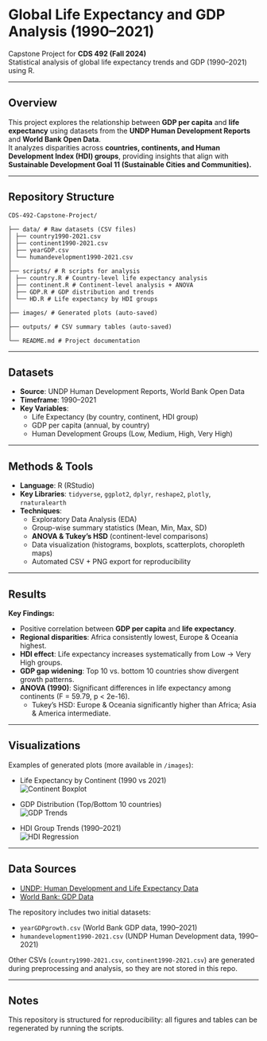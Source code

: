 # Global Life Expectancy and GDP Analysis (1990–2021)

Capstone Project for **CDS 492 (Fall 2024)**  
Statistical analysis of global life expectancy trends and GDP (1990–2021) using R.  

---

## Overview
This project explores the relationship between **GDP per capita** and **life expectancy** using datasets from the **UNDP Human Development Reports** and **World Bank Open Data**.  
It analyzes disparities across **countries, continents, and Human Development Index (HDI) groups**, providing insights that align with **Sustainable Development Goal 11 (Sustainable Cities and Communities).**

---

## Repository Structure

```
CDS-492-Capstone-Project/

├── data/ # Raw datasets (CSV files)
│ ├── country1990-2021.csv
│ ├── continent1990-2021.csv
│ ├── yearGDP.csv
│ └── humandevelopment1990-2021.csv
│
├── scripts/ # R scripts for analysis
│ ├── country.R # Country-level life expectancy analysis
│ ├── continent.R # Continent-level analysis + ANOVA
│ ├── GDP.R # GDP distribution and trends
│ └── HD.R # Life expectancy by HDI groups
│
├── images/ # Generated plots (auto-saved)
│
├── outputs/ # CSV summary tables (auto-saved)
│
└── README.md # Project documentation
```

---

## Datasets
- **Source**: UNDP Human Development Reports, World Bank Open Data  
- **Timeframe**: 1990–2021  
- **Key Variables**:  
  - Life Expectancy (by country, continent, HDI group)  
  - GDP per capita (annual, by country)  
  - Human Development Groups (Low, Medium, High, Very High)  

---

## Methods & Tools
- **Language**: R (RStudio)  
- **Key Libraries**: `tidyverse`, `ggplot2`, `dplyr`, `reshape2`, `plotly`, `rnaturalearth`  
- **Techniques**:  
  - Exploratory Data Analysis (EDA)  
  - Group-wise summary statistics (Mean, Min, Max, SD)  
  - **ANOVA & Tukey’s HSD** (continent-level comparisons)  
  - Data visualization (histograms, boxplots, scatterplots, choropleth maps)  
  - Automated CSV + PNG export for reproducibility  

---

## Results

**Key Findings:**
- Positive correlation between **GDP per capita** and **life expectancy**.  
- **Regional disparities**: Africa consistently lowest, Europe & Oceania highest.  
- **HDI effect**: Life expectancy increases systematically from Low → Very High groups.  
- **GDP gap widening**: Top 10 vs. bottom 10 countries show divergent growth patterns.  
- **ANOVA (1990)**: Significant differences in life expectancy among continents (F = 59.79, p < 2e-16).  
  - Tukey’s HSD: Europe & Oceania significantly higher than Africa; Asia & America intermediate.  

---

## Visualizations

Examples of generated plots (more available in `/images`):

- Life Expectancy by Continent (1990 vs 2021)  
  ![Continent Boxplot](images/anova_continent_lifeexp.png)

- GDP Distribution (Top/Bottom 10 countries)  
  ![GDP Trends](images/2021GDP_top10.png)

- HDI Group Trends (1990–2021)  
  ![HDI Regression](images/HD4groups.png)

---

## Data Sources
- [UNDP: Human Development and Life Expectancy Data](https://hdr.undp.org/)  
- [World Bank: GDP Data](https://data.worldbank.org/indicator/NY.GDP.MKTP.CD?view=map&year=2008)  

The repository includes two initial datasets:
- `yearGDPgrowth.csv` (World Bank GDP data, 1990–2021)  
- `humandevelopment1990-2021.csv` (UNDP Human Development data, 1990–2021)  

Other CSVs (`country1990-2021.csv`, `continent1990-2021.csv`) are generated during preprocessing and analysis, so they are not stored in this repo.

---

## Notes
This repository is structured for reproducibility: all figures and tables can be regenerated by running the scripts.

